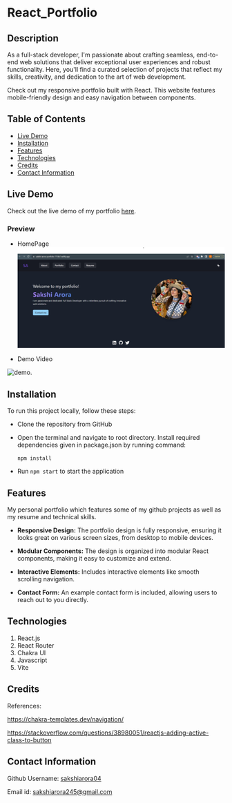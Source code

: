 # React_Portfolio

## Description 

As a full-stack developer, I'm passionate about crafting seamless, end-to-end web solutions that deliver exceptional user experiences and robust functionality. Here, you'll find a curated selection of projects that reflect my skills, creativity, and dedication to the art of web development.

Check out my responsive portfolio built with React. This website features mobile-friendly design and easy navigation between components.

## Table of Contents
* [Live Demo](#live-demo)
* [Installation](#installation)
* [Features](#features)
* [Technologies](#technologies)
* [Credits](#credits)
* [Contact Information](#contact-information)

## Live Demo

Check out the live demo of my portfolio [here](https://sakshi-arora-portfolio-715fa7.netlify.app/).

### Preview

- HomePage
![home.](./public/assets/images/about.jpg)

- Demo Video

![demo.](./public/assets/images/portfolio%20demo.gif)

## Installation 

To run this project locally, follow these steps:

-  Clone the repository from GitHub
- Open the terminal and navigate to root directory. Install required dependencies given in package.json by running command:

   ```
   npm install
   ```
- Run `npm start` to start the application

## Features

My personal portfolio which features some of my github projects as well as my resume and technical skills.

- **Responsive Design:** The portfolio design is fully responsive, ensuring it looks great on various screen sizes, from desktop to mobile devices.

- **Modular Components:** The design is organized into modular React components, making it easy to customize and extend.

- **Interactive Elements:** Includes interactive elements like smooth scrolling navigation.

- **Contact Form:** An example contact form is included, allowing users to reach out to you directly.

## Technologies

1. React.js
2. React Router
3. Chakra UI
4. Javascript
5. Vite

## Credits

References:

https://chakra-templates.dev/navigation/

https://stackoverflow.com/questions/38980051/reactjs-adding-active-class-to-button

## Contact Information

Github Username: [sakshiarora04](https://github.com/sakshiarora04)

Email id: sakshiarora245@gmail.com
